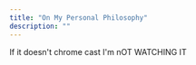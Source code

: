 ```yaml
---
title: "On My Personal Philosophy"
description: ""
---
```

If it doesn't chrome cast I'm nOT WATCHING IT
